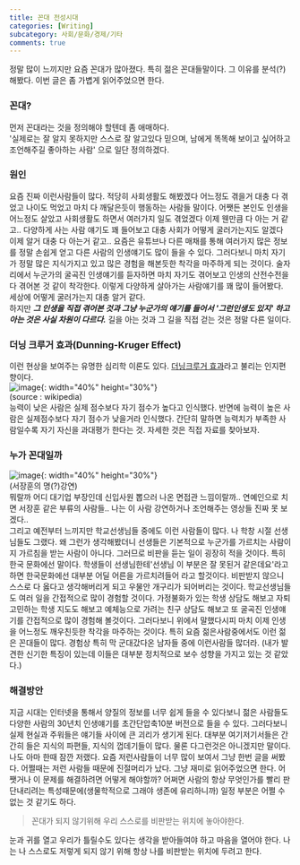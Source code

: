 ```yaml
---
title: 꼰대 전성시대
categories: [Writing]
subcategory: 사회/문화/경제/기타
comments: true
---
```


정말 많이 느끼지만 요즘 꼰대가 많아졌다. 특히 젊은 꼰대들말이다. 그 이유를 분석(?) 해봤다.  이번 글은 좀 가볍게 읽어주었으면 한다.  

### 꼰대?
먼저 꼰대라는 것을 정의해야 할텐데 좀 애매하다.  
 '실제로는 잘 알지 못하지만 스스로 잘 알고있다 믿으며, 남에게 똑똑해 보이고 싶어하고 조언해주길 좋아하는 사람' 으로 일단 정의하겠다.  

### 원인
요즘 진짜 이런사람들이 많다. 적당히 사회생활도 해봤겠다 어느정도 겪을거 대충 다 겪었고 나이도 먹었고 마치 다 깨달은듯이 행동하는 사람들 말이다. 어쨋든 본인도 인생을 어느정도 살았고 사회생활도 하면서 여러가지 일도 겪었겠다 이제 웬만큼 다 아는 거 같고.. 다양하게 사는 사람 얘기도 꽤 들어보고 대충 사회가 어떻게 굴러가는지도 알겠다 이제 알거 대충 다 아는거 같고.. 요즘은 유튜브나 다른 매채를 통해 여러가지 많은 정보를 정말 손쉽게 얻고 다른 사람의 인생얘기도 많이 들을 수 있다. 그러다보니 마치 자기가 정말 많은 지식가지고 있고 많은 경험을 해본듯한 착각을 마주하게 되는 것이다. 술자리에서 누군가의 굴곡진 인생얘기를 듣자하면 마치 자기도 겪어보고 인생의 산전수전을 다 겪어본 것 같이 착각한다. 이렇게 다양하게 살아가는 사람얘기를 꽤 많이 들어봤다. 세상에 어떻게 굴러가는지 대충 알거 같다.  
하지만 ***그 인생을 직접 겪어본 것과 그냥 누군가의 얘기를 들어서 '그런인생도 있지' 하고 아는 것은 사실 차원이 다르다.*** 길을 아는 것과 그 길을 직접 걷는 것은 정말 다른 일이다.  

### 더닝 크루거 효과(Dunning-Kruger Effect)
이런 현상을 보여주는 유명한 심리학 이론도 있다. [더닝크루거 효과](https://en.wikipedia.org/wiki/Dunning%E2%80%93Kruger_effect)라고 불리는 인지편향이다.  
![image](https://github.com/user-attachments/assets/f9bb5ff1-5027-4050-a10c-9f3500445ba8){: width="40%" height="30%"}  
(source : wikipedia)  
능력이 낮은 사람은 실제 점수보다 자기 점수가 높다고 인식했다. 반면에 능력이 높은 사람은 실제점수보다 자기 점수가 낮을거라 인식했다. 간단히 말하면 능력치가 부족한 사람일수록 자기 자신을 과대평가 한다는 것. 자세한 것은 직접 자료를 찾아보자.  


### 누가 꼰대일까
![image](https://github.com/user-attachments/assets/38cdb373-e7f2-4f3a-8340-342025c5fea1){: width="40%" height="30%"}  
(서장훈의 명(?)강연)  
뭐랄까 어디 대기업 부장인데 신입사원 뽑으러 나온 면접관 느낌이랄까.. 연예인으로 치면 서장훈 같은 부류의 사람들.. 나는 이 사람 강연하거나 조언해주는 영상들 진짜 못 보겠다..  
그리고 예전부터 느끼지만 학교선생님들 중에도 이런 사람들이 많다. 나 학창 시절 선생님들도 그랬다. 왜 그런가 생각해봤더니 선생들은 기본적으로 누군가를 가르치는 사람이지 가르침을 받는 사람이 아니다. 그러므로 비판을 듣는 일이 굉장히 적을 것이다. 특히 한국 문화에선 말이다. 학생들이 선생님한테'선생님 이 부분은 잘 못된거 같은데요'라고 하면 한국문화에선 대부분 어딜 어른을 가르치려들어 라고 할것이다. 비판받지 않으니 스스로 다 옳다고 생각해버리게 되고 우물안 개구리가 되어버리는 것이다. 학교선생님들도 여러 일을 간접적으로 많이 경험할 것이다. 가정불화가 있는 학생 상담도 해보고 자퇴고민하는 학생 지도도 해보고 예체능으로 가려는 친구 상담도 해보고 또 굴곡진 인생얘기를 간접적으로 많이 경험해 볼것이다. 그러다보니 위에서 말했다시피 마치 이제 인생을 어느정도 깨우친듯한 착각을 마주하는 것이다.
특히 요즘 젊은사람중에서도 이런 젊은 꼰대들이 많다. 경험상 특히 막 군대갔다온 남자들 중에 이런사람들 많더라. (내가 발견한 신기한 특징이 있는데 이들은 대부분 정치적으로 보수 성향을 가지고 있는 것 같았다.)

### 해결방안
지금 시대는 인터넷을 통해서 양질의 정보를 너무 쉽게 들을 수 있다보니 젊은 사람들도 다양한 사람의 30년치 인생얘기를 초간단압축10분 버전으로 들을 수 있다. 그러다보니 실제 현실과 주워들은 얘기들 사이에 큰 괴리가 생기게 된다. 대부분 여기저기서들은 간간히 들은 지식의 파편들, 지식의 껍데기들이 많다. 물론 다그런것은 아니겠지만 말이다.
나도 아마 한때 잠깐 저랬다. 요즘 저런사람들이 너무 많이 보여서 그냥 한번 글을 써봤다. 어쩔때는 저런 사람들 때문에 진절머리가 났다. 그냥 재미로 읽어주었으면 한다. 어쨋거나 이 문제를 해결하려면 어떻게 해야할까? 어쩌면 사람의 항상 무엇인가를 빨리 판단내리려는 특성때문에(생물학적으로 그래야 생존에 유리하니까) 일정 부분은 어쩔 수 없는 것 같기도 하다. 
> 꼰대가 되지 않기위해 우리 스스로를 비판받는 위치에 놓아야한다.  

눈과 귀를 열고 우리가 틀릴수도 있다는 생각을 받아들여야 하고 마음을 열어야 한다. 나는 나 스스로도 저렇게 되지 않기 위해 항상 나를 비판받는 위치에 두려고 한다.
